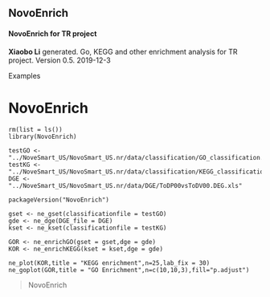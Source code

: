 ## NovoEnrich ##
#### NovoEnrich for TR project ####

**Xiaobo Li** generated. Go, KEGG and other enrichment analysis for TR project. Version 0.5. 2019-12-3

Examples
# NovoEnrich 
```
rm(list = ls())
library(NovoEnrich)

testGO <- "../NoveSmart_US/NovoSmart_US.nr/data/classification/GO_classification.xls"
testKG <- "../NoveSmart_US/NovoSmart_US.nr/data/classification/KEGG_classification.xls"
DGE <- "../NoveSmart_US/NovoSmart_US.nr/data/DGE/ToDP00vsToDV00.DEG.xls"

packageVersion("NovoEnrich")

gset <- ne_gset(classificationfile = testGO)
gde <- ne_dge(DGE_file = DGE)
kset <- ne_kset(classificationfile = testKG)

GOR <- ne_enrichGO(gset = gset,dge = gde)
KOR <- ne_enrichKEGG(kset = kset,dge = gde)

ne_plot(KOR,title = "KEGG enrichment",n=25,lab_fix = 30)
ne_goplot(GOR,title = "GO Enrichment",n=c(10,10,3),fill="p.adjust")
```
> NovoEnrich
